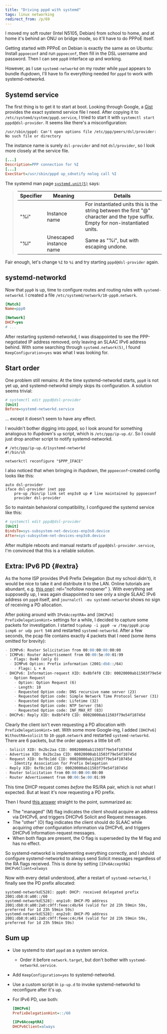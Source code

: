 ```yaml
---
title: "Driving pppd with systemd"
tags: linux networking
redirect_from: /p/69
---
```


I moved my soft router (Intel N5105, Debian) from school to home, and at home it's behind an ONU on bridge mode, so it'll have to do PPPoE itself.

Getting started with PPPoE on Debian is exactly the same as on Ubuntu: Install `pppoeconf` and run `pppoeconf`, then fill in the DSL username and password. Then I can see `ppp0` interface up and working.

However, as I use `systemd-networkd` on my router while `pppd` appears to bundle ifupdown, I'll have to fix everything needed for `pppd` to work with systemd-networkd.

## Systemd service

The first thing is to get it to start at boot. Looking through Google, a [Gist](https://gist.github.com/rany2/330c8fe202b318cacdcb54830c20f98c) provides the exact systemd service file I need. After copying it to `/etc/systemd/system/ppp@.service`, I tried to start it with `systemctl start pppd@dsl-provider`. It seems like there's a misconfiguration:

```text
/usr/sbin/pppd: Can't open options file /etc/ppp/peers/dsl/provider: No such file or directory
```

The instance name is surely `dsl-provider` and not `dsl/provider`, so I look more closely at the service file.

```ini
[...]
Description=PPP connection for %I
[...]
ExecStart=/usr/sbin/pppd up_sdnotify nolog call %I
```

The systemd man page [`systemd.unit(5)`](https://www.freedesktop.org/software/systemd/man/latest/systemd.unit.html) says:

> | Specifier | Meaning | Details |
> | --- | --- | --- |
> | "%i" | Instance name | For instantiated units this is the string between the first "@" character and the type suffix. Empty for non-instantiated units. |
> | "%I" | Unescaped instance name | Same as "%i", but with escaping undone. |

Fair enough, let's change `%I` to `%i` and try starting `pppd@dsl-provider` again.

## systemd-networkd

Now that `ppp0` is up, time to configure routes and routing rules with `systemd-networkd`. I created a file `/etc/systemd/network/10-ppp0.network`.

```ini
[Match]
Name=ppp0

[Network]
DHCP=yes
# ...
```

After restarting systemd-networkd, I was disappointed to see the PPP-negotiated IP address removed, only leaving an SLAAC IPv6 address behind. With some searching through `systemd.network(5)`, I found `KeepConfiguration=yes` was what I was looking for.

## Start order

One problem still remains: At the time systemd-networkd starts, `ppp0` is not yet up, and systemd-networkd simply skips its configuration. A solution seems trivial:

```ini
# systemctl edit pppd@dsl-provider
[Unit]
Before=systemd-networkd.service
```

... except it doesn't seem to have any effect.

I wouldn't bother digging into pppd, so I look around for something analogous to ifupdown's `up` script, which is `/etc/ppp/ip-up.d/`. So I could just drop another script to notify systemd-networkd.

```shell
# /etc/ppp/ip-up.d/1systemd-networkd
#!/bin/sh

networkctl reconfigure "$PPP_IFACE"
```

I also noticed that when bringing in ifupdown, the `pppoeconf`-created config looks like this:

```shell
auto dsl-provider
iface dsl-provider inet ppp
    pre-up /bin/ip link set enp3s0 up # line maintained by pppoeconf
    provider dsl-provider
```

So to maintain behavioral compatibility, I configured the systemd service like this:

```ini
# systemctl edit pppd@dsl-provider
[Unit]
BindsTo=sys-subsystem-net-devices-enp3s0.device
After=sys-subsystem-net-devices-enp3s0.device
```

After multiple reboots and manual restarts of `pppd@dsl-provider.service`, I'm convinced that this is a reliable solution.

## Extra: IPv6 PD {#extra}

As the home ISP provides IPv6 Prefix Delegation (but my school didn't), it would be nice to take it and distribute it to the LAN. Online tutorials are abundant, e.g. [this one](https://major.io/p/dhcpv6-prefix-delegation-with-systemd-networkd/){: rel="nofollow noopener" }. With everything set supposedly up, I was again disappointed to see only a single SLAAC IPv6 address on `ppp0` itself, and `journalctl -eu systemd-networkd` shows no sign of receiving a PD allocation.

After poking around with `IPv6AcceptRA=` and `[DHCPv6] PrefixDelegationHint=` settings for a while, I decided to capture some packets for investigation. I started `tcpdump -i ppp0 -w /tmp/ppp0.pcap icmp6 or udp port 546` and restarted `systemd-networkd`. After a few seconds, the pcap file contains exactly 4 packets that I need (some items omitted for brevity):

```markdown
- ICMPv6: Router Solicitation from 00:00:00:00:00:00
- ICMPv6: Router Advertisement from 00:00:5e:00:01:99
  - Flags: 0x40 (only O)
  - ICMPv6 Option: Prefix information (2001:db8::/64)
    - Flags: L + A
- DHCPv6: Information-request XID: 0x8bf4f0 CID: 00020000ab11503f79e54f10745d
  - Option Request
    - Option: Option Request (6)
    - Length: 10
    - Requested Option code: DNS recursive name server (23)
    - Requested Option code: Simple Network Time Protocol Server (31)
    - Requested Option code: Lifetime (32)
    - Requested Option code: NTP Server (56)
    - Requested Option code: INF_MAX_RT (83)
- DHCPv6: Reply XID: 0x8bf4f0 CID: 00020000ab11503f79e54f10745d
```

Clearly the client isn't even requesting a PD allocation with `PrefixDelegationHint=` set. With some more Google-ing, I added `[DHCPv6] WithoutRA=solicit` to `10-ppp0.network` and restarted `systemd-networkd`. There are 6 packets, but the order appears a little bit off:

```markdown
- Solicit XID: 0x2bc2aa CID: 00020000ab11503f79e54f10745d
- Advertise XID: 0x2bc2aa CID: 00020000ab11503f79e54f10745d
- Request XID: 0xf8c1dd CID: 00020000ab11503f79e54f10745d
  - Identity Association for Prefix Delegation
- Reply XID: 0xf8c1dd CID: 00020000ab11503f79e54f10745d
- Router Solicitation from 00:00:00:00:00:00
- Router Advertisement from 00:00:5e:00:01:99
```

This time DHCP request comes *before* the RS/RA pair, which is not what I expected. But at least it's now requesting a PD prefix.

Then I found [this answer](https://unix.stackexchange.com/a/715025/211239) straight to the point, summarized as:

- The "managed" (M) flag indicates the client should acquire an address via DHCPv6, and triggers DHCPv6 Solicit and Request messages.
- The "other" (O) flag indicates the client should do SLAAC while acquiring other configuration information via DHCPv6, and triggers DHCPv6 Information-request messages.
- When both flags are present, the O flag is superseded by the M flag and has no effect.

So systemd-networkd is implementing everything correctly, and I should configure systemd-networkd to always send Solicit messages regardless of the RA flags received. This is done by setting `[IPv6AcceptRA] DHCPv6Client=always`

Now with every detail understood, after a restart of `systemd-networkd`, I finally see the PD prefix allocated:

```text
systemd-networkd[528]: ppp0: DHCP: received delegated prefix 2001:db8:0:a00::/60
systemd-networkd[528]: enp1s0: DHCP-PD address 2001:db8:0:a00:2a0:c9ff:feee:c4b/64 (valid for 2d 23h 59min 59s, preferred for 1d 23h 59min 59s)
systemd-networkd[528]: enp2s0: DHCP-PD address 2001:db8:0:a01:2a0:c9ff:feee:c4c/64 (valid for 2d 23h 59min 59s, preferred for 1d 23h 59min 59s)
```

## Sum up

- Use systemd to start `pppd` as a system service.
  - Order it before `network.target`, but don't bother with `systemd-networkd.service`.
- Add `KeepConfiguration=yes` to systemd-networkd.
- Use a custom script in `ip-up.d` to invoke systemd-networkd to reconfigure after it's up.
- For IPv6 PD, use both:

  ```ini
  [DHCPv6]
  PrefixDelegationHint=::/60

  [IPv6AcceptRA]
  DHCPv6Client=always
  ```
